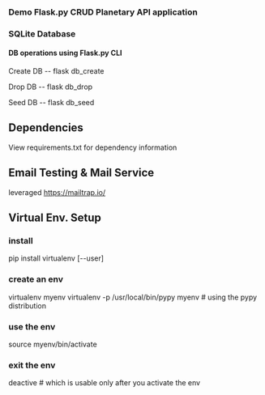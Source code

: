 ### Demo Flask.py CRUD Planetary API application

### SQLite Database
#### DB operations using Flask.py CLI
Create DB -- flask db_create

Drop DB -- flask db_drop

Seed DB -- flask db_seed

## Dependencies
View requirements.txt for dependency information

## Email Testing & Mail Service
leveraged https://mailtrap.io/

## Virtual Env. Setup
### install
pip install virtualenv [--user]

### create an env
virtualenv myenv
virtualenv -p /usr/local/bin/pypy myenv # using the pypy distribution

### use the env
source myenv/bin/activate

### exit the env
deactive # which is usable only after you activate the env